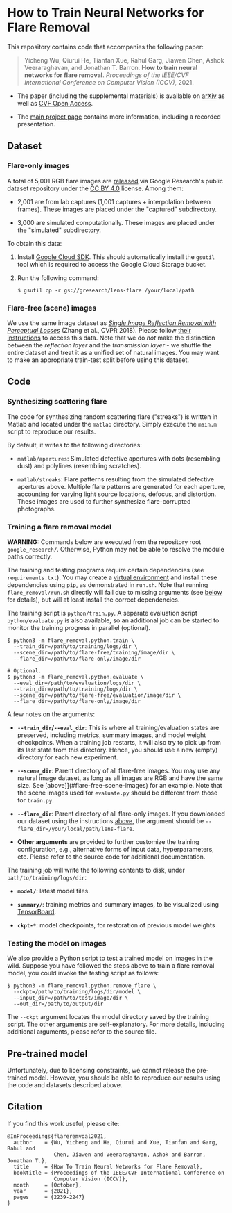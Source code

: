 # How to Train Neural Networks for Flare Removal

This repository contains code that accompanies the following paper:

> Yicheng Wu, Qiurui He, Tianfan Xue, Rahul Garg, Jiawen Chen, Ashok
> Veeraraghavan, and Jonathan T. Barron. **How to train neural networks for
> flare removal**. *Proceedings of the IEEE/CVF International Conference on
> Computer Vision (ICCV)*, 2021.

-   The paper (including the supplemental materials) is available on
    [arXiv](https://arxiv.org/abs/2011.12485) as well as
    [CVF Open Access](https://openaccess.thecvf.com/content/ICCV2021/html/Wu_How_To_Train_Neural_Networks_for_Flare_Removal_ICCV_2021_paper.html).

-   The [main project page](https://yichengwu.github.io/flare-removal/) contains
    more information, including a recorded presentation.

## Dataset

### Flare-only images

A total of 5,001 RGB flare images are
[released](https://research.google/tools/datasets/lens-flare/) via Google
Research's public dataset repository under the
[CC BY 4.0](https://creativecommons.org/licenses/by/4.0/) license. Among them:

-   2,001 are from lab captures (1,001 captures + interpolation between frames).
    These images are placed under the "captured" subdirectory.

-   3,000 are simulated computationally. These images are placed under the
    "simulated" subdirectory.

To obtain this data:

1.  Install [Google Cloud SDK](https://cloud.google.com/sdk/docs/quickstart).
    This should automatically install the `gsutil` tool which is required to
    access the Google Cloud Storage bucket.

2.  Run the following command:

    ```shell
    $ gsutil cp -r gs://gresearch/lens-flare /your/local/path
    ```

### Flare-free (scene) images

We use the same image dataset as
[*Single Image Reflection Removal with Perceptual Losses*](https://people.eecs.berkeley.edu/~cecilia77/project-pages/reflection.html)
(Zhang et al., CVPR 2018). Please follow
[their instructions](https://github.com/ceciliavision/perceptual-reflection-removal#dataset)
to access this data. Note that we do *not* make the distinction between the
*reflection layer* and the *transmission layer* - we shuffle the entire dataset
and treat it as a unified set of natural images. You may want to make an
appropriate train-test split before using this dataset.

## Code

### Synthesizing scattering flare

The code for synthesizing random scattering flare ("streaks") is written in
Matlab and located under the `matlab` directory. Simply execute the `main.m`
script to reproduce our results.

By default, it writes to the following directories:

-   `matlab/apertures`: Simulated defective apertures with dots (resembling
    dust) and polylines (resembling scratches).

-   `matlab/streaks`: Flare patterns resulting from the simulated defective
    apertures above. Multiple flare patterns are generated for each aperture,
    accounting for varying light source locations, defocus, and distortion.
    These images are used to further synthesize flare-corrupted photographs.

### Training a flare removal model

**WARNING:** Commands below are executed from the repository root
`google_research/`. Otherwise, Python may not be able to resolve the module
paths correctly.

The training and testing programs require certain dependencies (see
`requirements.txt`). You may create a
[virtual environment](https://packaging.python.org/en/latest/guides/installing-using-pip-and-virtual-environments/)
and install these dependencies using `pip`, as demonstrated in `run.sh`. Note
that running `flare_removal/run.sh` directly will fail due to missing arguments
(see [below](#testing-the-model-on-images) for details), but will at least
install the correct dependencies.

The training script is `python/train.py`. A separate evaluation script
`python/evaluate.py` is also available, so an additional job can be started to
monitor the training progress in parallel (optional).

```shell
$ python3 -m flare_removal.python.train \
  --train_dir=/path/to/training/logs/dir \
  --scene_dir=/path/to/flare-free/training/image/dir \
  --flare_dir=/path/to/flare-only/image/dir

# Optional.
$ python3 -m flare_removal.python.evaluate \
  --eval_dir=/path/to/evaluation/logs/dir \
  --train_dir=/path/to/training/logs/dir \
  --scene_dir=/path/to/flare-free/evaluation/image/dir \
  --flare_dir=/path/to/flare-only/image/dir
```

A few notes on the arguments:

-   **`--train_dir`/`--eval_dir`**: This is where all training/evaluation states
    are preserved, including metrics, summary images, and model weight
    checkpoints. When a training job restarts, it will also try to pick up from
    its last state from this directory. Hence, you should use a new (empty)
    directory for each new experiment.

-   **`--scene_dir`**: Parent directory of all flare-free images. You may use
    any natural image dataset, as long as all images are RGB and have the same
    size. See [above]](#flare-free-scene-images) for an example. Note that the
    scene images used for `evaluate.py` should be different from those for
    `train.py`.

-   **`--flare_dir`**: Parent directory of all flare-only images. If you
    downloaded our dataset using the instructions [above](#flare-only-images),
    the argument should be `--flare_dir=/your/local/path/lens-flare`.

-   **Other arguments** are provided to further customize the training
    configuration, e.g., alternative forms of input data, hyperparameters, etc.
    Please refer to the source code for additional documentation.

The training job will write the following contents to disk, under
`path/to/training/logs/dir`:

-   **`model/`**: latest model files.

-   **`summary/`**: training metrics and summary images, to be visualized using
    [TensorBoard](https://www.tensorflow.org/tensorboard).

-   **`ckpt-*`**: model checkpoints, for restoration of previous model weights

### Testing the model on images

We also provide a Python script to test a trained model on images in the wild.
Suppose you have followed the steps above to train a flare removal model, you
could invoke the testing script as follows:

```shell
$ python3 -m flare_removal.python.remove_flare \
  --ckpt=/path/to/training/logs/dir/model \
  --input_dir=/path/to/test/image/dir \
  --out_dir=/path/to/output/dir
```

The `--ckpt` argument locates the model directory saved by the training script.
The other arguments are self-explanatory. For more details, including additional
arguments, please refer to the source file.

## Pre-trained model

Unfortunately, due to licensing constraints, we cannot release the pre-trained
model. However, you should be able to reproduce our results using the code and
datasets described above.

## Citation

If you find this work useful, please cite:

```
@InProceedings{flareremvoal2021,
  author    = {Wu, Yicheng and He, Qiurui and Xue, Tianfan and Garg, Rahul and
               Chen, Jiawen and Veeraraghavan, Ashok and Barron, Jonathan T.},
  title     = {How To Train Neural Networks for Flare Removal},
  booktitle = {Proceedings of the IEEE/CVF International Conference on
               Computer Vision (ICCV)},
  month     = {October},
  year      = {2021},
  pages     = {2239-2247}
}
```
